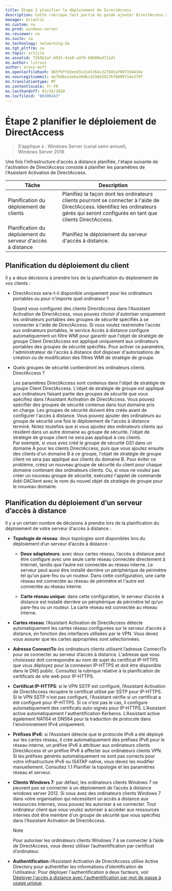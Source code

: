 ```yaml
---
title: Étape 2 planifier le déploiement de DirectAccess
description: Cette rubrique fait partie du guide ajouter DirectAccess à un déploiement d’accès à distance (VPN) existant pour Windows Server 2016
manager: brianlic
ms.custom: na
ms.prod: windows-server
ms.reviewer: na
ms.suite: na
ms.technology: networking-da
ms.tgt_pltfrm: na
ms.topic: article
ms.assetid: 72b5b2af-6925-41e0-a3f9-b8809ed711d1
ms.author: lizross
author: eross-msft
ms.openlocfilehash: 865f9ffd3eed3ce145364c227845af097194416e
ms.sourcegitcommit: da7b9bce1eba369bcd156639276f6899714e279f
ms.translationtype: MT
ms.contentlocale: fr-FR
ms.lasthandoff: 03/26/2020
ms.locfileid: "80309243"
---
```

# <a name="step-2-plan-the-directaccess-deployment"></a>Étape 2 planifier le déploiement de DirectAccess

>S’applique à : Windows Server (canal semi-annuel), Windows Server 2016

Une fois l'infrastructure d'accès à distance planifiée, l'étape suivante de l'activation de DirectAccess consiste à planifier les paramètres de l'Assistant Activation de DirectAccess.  
  
|Tâche|Description|  
|----|--------|  
|Planification du déploiement de clients|Planifiez la façon dont les ordinateurs clients pourront se connecter à l'aide de DirectAccess. Identifiez les ordinateurs gérés qui seront configurés en tant que clients DirectAccess.|  
|Planification du déploiement du serveur d'accès à distance|Planifiez le déploiement du serveur d'accès à distance.|  
  
## <a name="planning-for-client-deployment"></a><a name="bkmk_2_1_client"></a>Planification du déploiement du client  
Il y a deux décisions à prendre lors de la planification du déploiement de vos clients :  
  
-   DirectAccess sera-t-il disponible uniquement pour les ordinateurs portables ou pour n'importe quel ordinateur ?  
  
    Quand vous configurez des clients DirectAccess dans l'Assistant Activation de DirectAccess, vous pouvez choisir d'autoriser uniquement les ordinateurs portables des groupes de sécurité spécifiés à se connecter à l'aide de DirectAccess. Si vous voulez restreindre l'accès aux ordinateurs portables, le service Accès à distance configure automatiquement un filtre WMI pour garantir que l'objet de stratégie de groupe Client DirectAccess est appliqué uniquement aux ordinateurs portables des groupes de sécurité spécifiés. Pour activer ce paramètre, l'administrateur de l'accès à distance doit disposer d'autorisations de création ou de modification des filtres WMI de stratégie de groupe.  
  
-   Quels groupes de sécurité contiendront les ordinateurs clients DirectAccess ?  
  
    Les paramètres DirectAccess sont contenus dans l'objet de stratégie de groupe Client DirectAccess. L'objet de stratégie de groupe est appliqué aux ordinateurs faisant partie des groupes de sécurité que vous spécifiez dans l'Assistant Activation de DirectAccess. Vous pouvez spécifier des groupes de sécurité contenus dans tout domaine pris en charge. Les groupes de sécurité doivent être créés avant de configurer l'accès à distance. Vous pouvez ajouter des ordinateurs au groupe de sécurité une fois le déploiement de l'accès à distance terminé. Notez toutefois que si vous ajoutez des ordinateurs clients qui résident dans un autre domaine au groupe de sécurité, l'objet de stratégie de groupe client ne sera pas appliqué à ces clients. Par exemple, si vous avez créé le groupe de sécurité GS1 dans un domaine A pour les clients DirectAccess, puis que vous ajoutez ensuite des clients d'un domaine B à ce groupe, l'objet de stratégie de groupe client ne sera pas appliqué aux clients du domaine B. Pour éviter ce problème, créez un nouveau groupe de sécurité du client pour chaque domaine contenant des ordinateurs clients. Ou, si vous ne voulez pas créer un nouveau groupe de sécurité, exécutez l'applet de commande Add-DAClient avec le nom du nouvel objet de stratégie de groupe pour le nouveau domaine.  
  
## <a name="planning-for-remote-access-server-deployment"></a><a name="bkmk_2_2_server"></a>Planification du déploiement d’un serveur d’accès à distance  
Il y a un certain nombre de décisions à prendre lors de la planification du déploiement de votre serveur d'accès à distance :  
  
-   **Topologie de réseau**: deux topologies sont disponibles lors du déploiement d’un serveur d’accès à distance :  
  
    -   **Deux adaptateurs**: avec deux cartes réseau, l’accès à distance peut être configuré avec une seule carte réseau connectée directement à Internet, tandis que l’autre est connectée au réseau interne. Le serveur peut aussi être installé derrière un périphérique de périmètre tel qu'un pare-feu ou un routeur. Dans cette configuration, une carte réseau est connectée au réseau de périmètre et l'autre est connectée au réseau interne.  
  
    -   **Carte réseau unique**: dans cette configuration, le serveur d’accès à distance est installé derrière un périphérique de périmètre tel qu’un pare-feu ou un routeur. La carte réseau est connectée au réseau interne.  
  
-   **Cartes réseau**: l’Assistant Activation de DirectAccess détecte automatiquement les cartes réseau configurées sur le serveur d’accès à distance, en fonction des interfaces utilisées par le VPN. Vous devez vous assurer que les cartes appropriées sont sélectionnées.  
  
-   **Adresse ConnectTo**-les ordinateurs clients utilisent l’adresse ConnectTo pour se connecter au serveur d’accès à distance. L'adresse que vous choisissez doit correspondre au nom de sujet du certificat IP-HTTPS que vous déployez pour la connexion IP-HTTPS et doit être disponible dans le DNS public. Consultez la rubrique relative à la planification de certificats de site web pour IP-HTTPS.  
  
-   **Certificat IP-HTTPS**: si le VPN SSTP est configuré, l’Assistant Activation de DirectAccess récupère le certificat utilisé par SSTP pour IP-HTTPS. Si le VPN SSTP n'est pas configuré, l'Assistant vérifie si un certificat a été configuré pour IP-HTTPS. Si ce n'est pas le cas, il configure automatiquement des certificats auto-signés pour IP-HTTPS. L'Assistant active automatiquement l'authentification Kerberos. L'Assistant active également NAT64 et DNS64 pour la traduction de protocole dans l'environnement IPv4 uniquement.  
  
-   **Préfixes IPv6**: si l’Assistant détecte que le protocole IPv6 a été déployé sur les cartes réseau, il crée automatiquement des préfixes IPv6 pour le réseau interne, un préfixe IPv6 à attribuer aux ordinateurs clients DirectAccess et un préfixe IPv6 à affecter aux ordinateurs clients VPN. Si les préfixes générés automatiquement ne sont pas corrects pour votre infrastructure IPv6 ou ISATAP native, vous devez les modifier manuellement. Consultez 1.1 Planifier la topologie et les paramètres réseau et serveur.  
  
-   **Clients Windows 7**: par défaut, les ordinateurs clients Windows 7 ne peuvent pas se connecter à un déploiement de l’accès à distance windows server 2012. Si vous avez des ordinateurs clients Windows 7 dans votre organisation qui nécessitent un accès à distance aux ressources internes, vous pouvez les autoriser à se connecter. Tout ordinateur client que vous voulez autoriser à accéder aux ressources internes doit être membre d'un groupe de sécurité que vous spécifiez dans l'Assistant Activation de DirectAccess.  
  
    > [!NOTE]
    > Pour autoriser les ordinateurs clients Windows 7 à se connecter à l’aide de DirectAccess, vous devez utiliser l’authentification par certificat d’ordinateur.
  
-   **Authentification**-l’Assistant Activation de DirectAccess utilise Active Directory pour authentifier les informations d’identification de l’utilisateur. Pour déployer l'authentification à deux facteurs, voir [Déployer l'accès à distance avec l'authentification par mot de passe à usage unique](../../ras/otp/Deploy-RA-OTP.md).  
  

  


